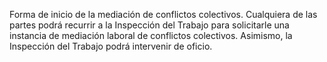 Forma de inicio de la mediación de conflictos colectivos. Cualquiera de las partes podrá recurrir a la Inspección del Trabajo para solicitarle una instancia de mediación laboral de conflictos colectivos. Asimismo, la Inspección del Trabajo podrá intervenir de oficio.
